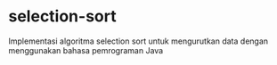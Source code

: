 # selection-sort
Implementasi algoritma selection sort untuk mengurutkan data dengan menggunakan bahasa pemrograman Java
